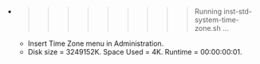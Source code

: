 * >>>>>>>>> Running inst-std-system-time-zone.sh ...
  * Insert Time Zone menu in Administration.
  * Disk size = 3249152K. Space Used = 4K. Runtime = 00:00:00:01.
